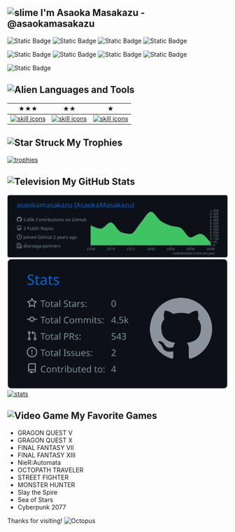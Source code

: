 ## <img src="https://github.com/asaokamasakazu/asaokamasakazu/assets/107730981/996bdfb6-d190-44e4-a53c-d70c780b5df1" alt="slime" width="30" height="30" /> I'm Asaoka Masakazu - @asaokamasakazu
![Static Badge](https://img.shields.io/badge/work-backend_engineer-lightblue?style=for-the-badge)
![Static Badge](https://img.shields.io/badge/style-remote-red?style=for-the-badge)
![Static Badge](https://img.shields.io/badge/life-vtuber-yellow?style=for-the-badge)
![Static Badge](https://img.shields.io/badge/cat-rura-pink?style=for-the-badge)

![Static Badge](https://img.shields.io/badge/php-running-blueviolet?style=for-the-badge)
![Static Badge](https://img.shields.io/badge/laravel-running-orange?style=for-the-badge)
![Static Badge](https://img.shields.io/badge/typescript-running-blue?style=for-the-badge)
![Static Badge](https://img.shields.io/badge/vue-running-yellowgreen?style=for-the-badge)

![Static Badge](https://img.shields.io/badge/editor-phpstorm-lightgray?style=for-the-badge)

## <img src="https://raw.githubusercontent.com/Tarikul-Islam-Anik/Telegram-Animated-Emojis/main/Smileys/Alien.webp" alt="Alien" width="30" height="30" /> Languages and Tools
|★★★|★★|★|
|---|---|---|
|[![skill icons](https://skillicons.dev/icons?i=laravel,php,mysql,git,github,phpstorm,postman&perline=4&theme=dark)](#)|[![skill icons](https://skillicons.dev/icons?i=html,css,tailwind,js,ts,vue,nuxtjs,react,nextjs,ruby,rails&perline=4&theme=dark)](#)|[![skill icons](https://skillicons.dev/icons?i=githubactions,aws,docker,nginx,blender,ai,ps&perline=4&theme=dark)](#)|

## <img src="https://raw.githubusercontent.com/Tarikul-Islam-Anik/Telegram-Animated-Emojis/main/Smileys/Star%20Struck.webp" alt="Star Struck" width="30" height="30" /> My Trophies
[![trophies](https://github-profile-trophy-pink.vercel.app/?username=asaokamasakazu&theme=algolia&title=MultiLanguage,PullRequest,Reviews,Issues,Repositories&margin-w=8&margin-h=5&no-bg=true&no-frame=true)](#)

## <img src="https://raw.githubusercontent.com/Tarikul-Islam-Anik/Telegram-Animated-Emojis/main/Objects/Television.webp" alt="Television" width="30" height="30" /> My GitHub Stats
[![stats](https://raw.githubusercontent.com/asaokamasakazu/asaokamasakazu/master/profile-summary-card-output/github_dark/0-profile-details.svg)](#)
[![stats](https://raw.githubusercontent.com/asaokamasakazu/asaokamasakazu/master/profile-summary-card-output/github_dark/3-stats.svg)](#)
[![stats](http://github-profile-summary-cards.vercel.app/api/cards/productive-time?username=asaokamasakazu&theme=github_dark&utcOffset=9)](#)

## <img src="https://raw.githubusercontent.com/Tarikul-Islam-Anik/Telegram-Animated-Emojis/main/Activity/Video%20Game.webp" alt="Video Game" width="30" height="30" /> My Favorite Games
- GRAGON QUEST Ⅴ
- GRAGON QUEST Ⅹ
- FINAL FANTASY Ⅶ
- FINAL FANTASY ⅩⅢ
- NieR:Automata
- OCTOPATH TRAVELER
- STREET FIGHTER
- MONSTER HUNTER
- Slay the Spire
- Sea of Stars
- Cyberpunk 2077

<!-- 
## My Best Games
-->

Thanks for visiting! <img src="https://raw.githubusercontent.com/Tarikul-Islam-Anik/Telegram-Animated-Emojis/main/Animals%20and%20Nature/Octopus.webp" alt="Octopus" width="25" height="25" />
